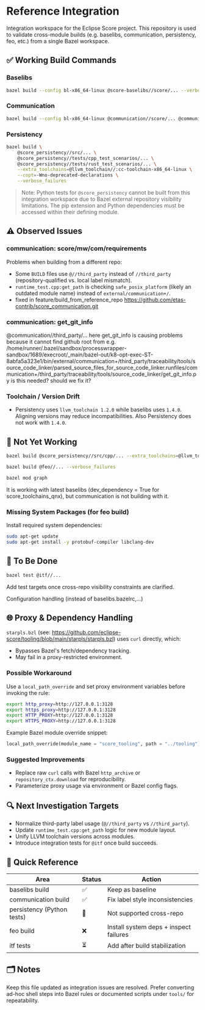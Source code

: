 # Reference Integration

Integration workspace for the Eclipse Score project. This repository is used to validate cross-module builds (e.g. baselibs, communication, persistency, feo, etc.) from a single Bazel workspace.

## ✅ Working Build Commands

### Baselibs

```bash
bazel build --config bl-x86_64-linux @score-baselibs//score/... --verbose_failures
```

### Communication

```bash
bazel build --config bl-x86_64-linux @communication//score/... @communication//third_party/...  --verbose_failures
```

### Persistency

```bash
bazel build \
    @score_persistency//src/... \
    @score_persistency//tests/cpp_test_scenarios/... \
    @score_persistency//tests/rust_test_scenarios/... \
    --extra_toolchains=@llvm_toolchain//:cc-toolchain-x86_64-linux \
    --copt=-Wno-deprecated-declarations \
    --verbose_failures
```

> Note: Python tests for `@score_persistency` cannot be built from this integration workspace due to Bazel external repository visibility limitations. The pip extension and Python dependencies must be accessed within their defining module.

## ⚠️ Observed Issues

### communication: score/mw/com/requirements
Problems when building from a different repo:
- Some `BUILD` files use `@//third_party` instead of `//third_party` (repository-qualified vs. local label mismatch).
- `runtime_test.cpp:get_path` is checking `safe_posix_platform` (likely an outdated module name) instead of `external/communication+/`.
- fixed in feature/build_from_reference_repo https://github.com/etas-contrib/score_communication.git

### communication: get_git_info
@communication//third_party/... here get_git_info is causing problems because it cannot find github root from e.g.
/home/runner/.bazel/sandbox/processwrapper-sandbox/1689/execroot/_main/bazel-out/k8-opt-exec-ST-8abfa5a323e1/bin/external/communication+/third_party/traceability/tools/source_code_linker/parsed_source_files_for_source_code_linker.runfiles/communication+/third_party/traceability/tools/source_code_linker/get_git_info.py
is this needed? should we fix it?

### Toolchain / Version Drift
- Persistency uses `llvm_toolchain 1.2.0` while baselibs uses `1.4.0`. Aligning versions may reduce incompatibilities. Also Persistency does not work with `1.4.0`.

## 🚧 Not Yet Working

```bash
bazel build @score_persistency//src/cpp/... --extra_toolchains=@llvm_toolchain//:cc-toolchain-x86_64-linux

bazel build @feo//... --verbose_failures
```


```bash
bazel mod graph
```
It is working with latest baselibs (dev_dependency = True for score_toolchains_qnx), but communication is not building with it.

### Missing System Packages (for feo build)
Install required system dependencies:
```bash
sudo apt-get update
sudo apt-get install -y protobuf-compiler libclang-dev
```

## 🧪 To Be Done

```bash
bazel test @itf//...
```

Add test targets once cross-repo visibility constraints are clarified.

Configuration handling (instead of baselibs.bazelrc,...)

## 🌐 Proxy & Dependency Handling

`starpls.bzl` (see: https://github.com/eclipse-score/tooling/blob/main/starpls/starpls.bzl) uses `curl` directly, which:
- Bypasses Bazel's fetch/dependency tracking.
- May fail in a proxy-restricted environment.

### Possible Workaround
Use a `local_path_override` and set proxy environment variables before invoking the rule:

```bash
export http_proxy=http://127.0.0.1:3128
export https_proxy=http://127.0.0.1:3128
export HTTP_PROXY=http://127.0.0.1:3128
export HTTPS_PROXY=http://127.0.0.1:3128
```

Example Bazel module override snippet:
```python
local_path_override(module_name = "score_tooling", path = "../tooling")
```

### Suggested Improvements
- Replace raw `curl` calls with Bazel `http_archive` or `repository_ctx.download` for reproducibility.
- Parameterize proxy usage via environment or Bazel config flags.

## 🔍 Next Investigation Targets
- Normalize third-party label usage (`@//third_party` vs `//third_party`).
- Update `runtime_test.cpp:get_path` logic for new module layout.
- Unify LLVM toolchain versions across modules.
- Introduce integration tests for `@itf` once build succeeds.

## 📌 Quick Reference

| Area | Status | Action |
|------|--------|--------|
| baselibs build | ✅ | Keep as baseline |
| communication build | ✅ | Fix label style inconsistencies |
| persistency (Python tests) | 🚫 | Not supported cross-repo |
| feo build | ❌ | Install system deps + inspect failures |
| itf tests | ⏳ | Add after build stabilization |

## 🗂 Notes
Keep this file updated as integration issues are resolved. Prefer converting ad-hoc shell steps into Bazel rules or documented scripts under `tools/` for repeatability.
